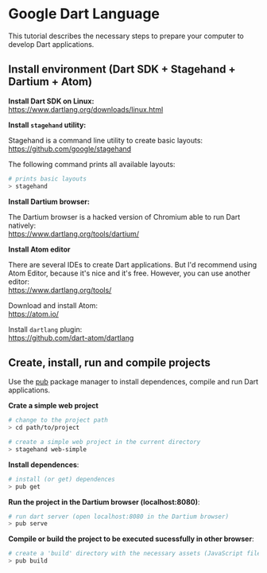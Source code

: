 # Google Dart Language

This tutorial describes the necessary steps to prepare your computer to develop Dart applications.

## Install environment (Dart SDK + Stagehand + Dartium + Atom)

**Install Dart SDK on Linux:**  
https://www.dartlang.org/downloads/linux.html

**Install `stagehand` utility:**  

Stagehand is a command line utility to create basic layouts:  
https://github.com/google/stagehand

The following command prints all available layouts:  
```bash
# prints basic layouts
> stagehand
```

**Install Dartium browser:**

The Dartium browser is a hacked version of Chromium able to run Dart natively:  
https://www.dartlang.org/tools/dartium/

**Install Atom editor**

There are several IDEs to create Dart applications. But I'd recommend using Atom Editor, because it's nice and it's free. However, you can use another editor:  
https://www.dartlang.org/tools/

Download and install Atom:  
https://atom.io/

Install `dartlang` plugin:  
https://github.com/dart-atom/dartlang

## Create, install, run and compile projects

Use the [pub](https://pub.dartlang.org/) package manager to install dependences, compile and run Dart applications.

**Crate a simple web project**
```bash
# change to the project path
> cd path/to/project

# create a simple web project in the current directory
> stagehand web-simple
```

**Install dependences**:
```bash
# install (or get) dependences
> pub get
```

**Run the project in the Dartium browser (localhost:8080)**:
```bash
# run dart server (open localhost:8080 in the Dartium browser)
> pub serve
```

**Compile or build the project to be executed sucessfully in other browser**:
```bash
# create a 'build' directory with the necessary assets (JavaScript files, etc...)
> pub build
```
